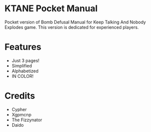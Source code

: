 # KTANE Pocket Manual
Pocket version of Bomb Defusal Manual for Keep Talking And Nobody Explodes game.
This version is dedicated for experienced players.

# Features
* Just 3 pages!
* Simplified
* Alphabetized
* IN COLOR!

# Credits
* Cypher 
* Xgpmcnp
* The Fizzynator
* Daido
